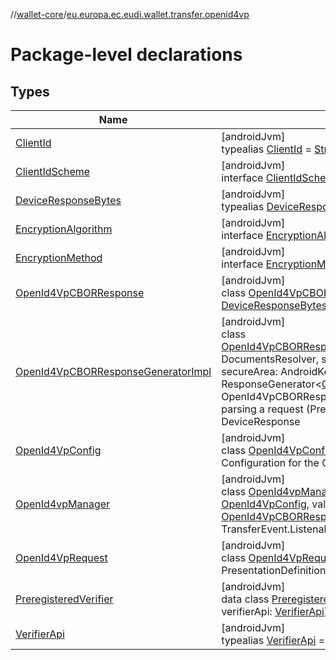 //[wallet-core](../../index.md)/[eu.europa.ec.eudi.wallet.transfer.openid4vp](index.md)

# Package-level declarations

## Types

| Name | Summary |
|---|---|
| [ClientId](index.md#-875823108%2FClasslikes%2F1615067946) | [androidJvm]<br>typealias [ClientId](index.md#-875823108%2FClasslikes%2F1615067946) = [String](https://kotlinlang.org/api/latest/jvm/stdlib/kotlin/-string/index.html) |
| [ClientIdScheme](-client-id-scheme/index.md) | [androidJvm]<br>interface [ClientIdScheme](-client-id-scheme/index.md) |
| [DeviceResponseBytes](index.md#943895756%2FClasslikes%2F1615067946) | [androidJvm]<br>typealias [DeviceResponseBytes](index.md#943895756%2FClasslikes%2F1615067946) = [ByteArray](https://kotlinlang.org/api/latest/jvm/stdlib/kotlin/-byte-array/index.html) |
| [EncryptionAlgorithm](-encryption-algorithm/index.md) | [androidJvm]<br>interface [EncryptionAlgorithm](-encryption-algorithm/index.md) |
| [EncryptionMethod](-encryption-method/index.md) | [androidJvm]<br>interface [EncryptionMethod](-encryption-method/index.md) |
| [OpenId4VpCBORResponse](-open-id4-vp-c-b-o-r-response/index.md) | [androidJvm]<br>class [OpenId4VpCBORResponse](-open-id4-vp-c-b-o-r-response/index.md)(val deviceResponseBytes: [DeviceResponseBytes](index.md#943895756%2FClasslikes%2F1615067946)) : Response |
| [OpenId4VpCBORResponseGeneratorImpl](-open-id4-vp-c-b-o-r-response-generator-impl/index.md) | [androidJvm]<br>class [OpenId4VpCBORResponseGeneratorImpl](-open-id4-vp-c-b-o-r-response-generator-impl/index.md)(documentsResolver: DocumentsResolver, storageEngine: StorageEngine, secureArea: AndroidKeystoreSecureArea) : ResponseGenerator&lt;[OpenId4VpRequest](-open-id4-vp-request/index.md)&gt; <br>OpenId4VpCBORResponseGeneratorImpl class is used for parsing a request (Presentation Definition) and generating the DeviceResponse |
| [OpenId4VpConfig](-open-id4-vp-config/index.md) | [androidJvm]<br>class [OpenId4VpConfig](-open-id4-vp-config/index.md)<br>Configuration for the OpenId4Vp transfer. |
| [OpenId4vpManager](-open-id4vp-manager/index.md) | [androidJvm]<br>class [OpenId4vpManager](-open-id4vp-manager/index.md)(context: [Context](https://developer.android.com/reference/kotlin/android/content/Context.html), openId4VpConfig: [OpenId4VpConfig](-open-id4-vp-config/index.md), val responseGenerator: [OpenId4VpCBORResponseGeneratorImpl](-open-id4-vp-c-b-o-r-response-generator-impl/index.md)) : TransferEvent.Listenable |
| [OpenId4VpRequest](-open-id4-vp-request/index.md) | [androidJvm]<br>class [OpenId4VpRequest](-open-id4-vp-request/index.md)(val presentationDefinition: PresentationDefinition) : Request |
| [PreregisteredVerifier](-preregistered-verifier/index.md) | [androidJvm]<br>data class [PreregisteredVerifier](-preregistered-verifier/index.md)(var clientId: [ClientId](index.md#-875823108%2FClasslikes%2F1615067946), var verifierApi: [VerifierApi](index.md#-1538977700%2FClasslikes%2F1615067946)) |
| [VerifierApi](index.md#-1538977700%2FClasslikes%2F1615067946) | [androidJvm]<br>typealias [VerifierApi](index.md#-1538977700%2FClasslikes%2F1615067946) = [String](https://kotlinlang.org/api/latest/jvm/stdlib/kotlin/-string/index.html) |
